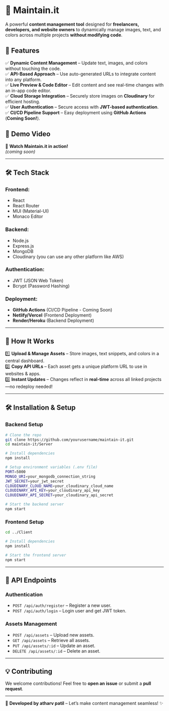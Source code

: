 # 🚀 Maintain.it

A powerful **content management tool** designed for **freelancers, developers, and website owners** to dynamically manage images, text, and colors across multiple projects **without modifying code**.

## 🌟 Features

✅ **Dynamic Content Management** – Update text, images, and colors without touching the code.  
✅ **API-Based Approach** – Use auto-generated URLs to integrate content into any platform.  
✅ **Live Preview & Code Editor** – Edit content and see real-time changes with an in-app code editor.  
✅ **Cloud Storage Integration** – Securely store images on **Cloudinary** for efficient hosting.  
✅ **User Authentication** – Secure access with **JWT-based authentication**.  
✅ **CI/CD Pipeline Support** – Easy deployment using **GitHub Actions** (**Coming Soon!**).  

## 🎥 Demo Video
🚀 **Watch Maintain.it in action!**  
*(coming soon)*

---

## 🛠️ Tech Stack

### **Frontend:**
- React
- React Router
- MUI (Material-UI)
- Monaco Editor

### **Backend:**
- Node.js
- Express.js
- MongoDB
- Cloudinary (you can use any other platform like AWS)

### **Authentication:**
- JWT (JSON Web Token)
- Bcrypt (Password Hashing)

### **Deployment:**
- **GitHub Actions** (CI/CD Pipeline - Coming Soon)
- **Netlify/Vercel** (Frontend Deployment)
- **Render/Heroku** (Backend Deployment)

---

## 🚀 How It Works

1️⃣ **Upload & Manage Assets** – Store images, text snippets, and colors in a central dashboard.  
2️⃣ **Copy API URLs** – Each asset gets a unique platform URL to use in websites & apps.  
3️⃣ **Instant Updates** – Changes reflect in **real-time** across all linked projects—no redeploy needed!  

---

## 🛠️ Installation & Setup

### **Backend Setup**
```sh
# Clone the repo
git clone https://github.com/yourusername/maintain-it.git
cd maintain-it/Server

# Install dependencies
npm install

# Setup environment variables (.env file)
PORT=5000
MONGO_URI=your_mongodb_connection_string
JWT_SECRET=your_jwt_secret
CLOUDINARY_CLOUD_NAME=your_cloudinary_cloud_name
CLOUDINARY_API_KEY=your_cloudinary_api_key
CLOUDINARY_API_SECRET=your_cloudinary_api_secret

# Start the backend server
npm start
```

### **Frontend Setup**
```sh
cd ../Client

# Install dependencies
npm install

# Start the frontend server
npm start
```

---

## 📜 API Endpoints

### **Authentication**
- `POST /api/auth/register` – Register a new user.
- `POST /api/auth/login` – Login user and get JWT token.

### **Assets Management**
- `POST /api/assets` – Upload new assets.
- `GET /api/assets` – Retrieve all assets.
- `PUT /api/assets/:id` – Update an asset.
- `DELETE /api/assets/:id` – Delete an asset.

---

## 💡 Contributing
We welcome contributions! Feel free to **open an issue** or submit a **pull request**.

---


🚀 **Developed by atharv patil** – Let’s make content management seamless! ✨
